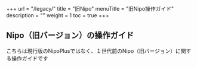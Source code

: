 +++
url = "/legacy/"
title = "旧Nipo"
menuTitle = "旧Nipo操作ガイド"
description = ""
weight = 1
toc = true
+++

## Nipo（旧バージョン）の操作ガイド

こちらは現行版のNipoPlusではなく、１世代前のNipo（旧バージョン）に関する操作ガイドです
